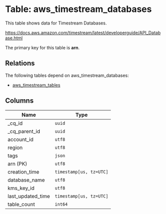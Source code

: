 # Table: aws_timestream_databases

This table shows data for Timestream Databases.

https://docs.aws.amazon.com/timestream/latest/developerguide/API_Database.html

The primary key for this table is **arn**.

## Relations

The following tables depend on aws_timestream_databases:
  - [aws_timestream_tables](aws_timestream_tables)

## Columns

| Name          | Type          |
| ------------- | ------------- |
|_cq_id|`uuid`|
|_cq_parent_id|`uuid`|
|account_id|`utf8`|
|region|`utf8`|
|tags|`json`|
|arn (PK)|`utf8`|
|creation_time|`timestamp[us, tz=UTC]`|
|database_name|`utf8`|
|kms_key_id|`utf8`|
|last_updated_time|`timestamp[us, tz=UTC]`|
|table_count|`int64`|
